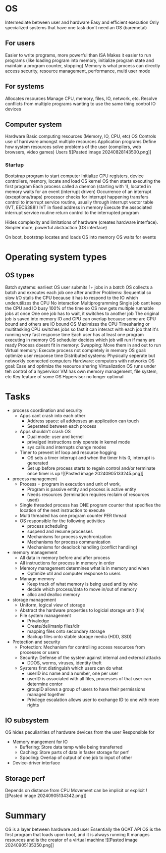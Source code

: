 # OS
Intermediate between user and hardware
	Easy and efficient execution 
Only specialized systems that have one task don't need an OS (baremetal)
## For users
Easier to write programs, more powerful than ISA
Makes it easier to run programs (like loading program into memory, initialize program state and maintain a program counter, stopping)
	Memory is what process can directly access
security, resource management, performance, multi user mode

## For systems
Allocates resources
	Manage CPU, memory, files, IO, network, etc.
	Resolve conflicts from multiple programs wanting to use the same thing
control IO devices
## Computer system
Hardware 
	Basic computing resources (Memory, IO, CPU, etc)
OS
	Controls use of hardware amongst multiple resources 
Application programs
	Define how system resources solve problems of the user (compilers, web browsers, video games)
Users
![[Pasted image 20240828143500.png]]
### Startup
Bootstrap program to start computer
	Initialize CPU registers, device controllers, memory, locate and load OS kernel
OS then starts executing the first program
	Each process called a daemon (starting with 1), located in memory
	waits for an event (interrupt driven)
Occurrence of an interrupt (exceptions/traps)
	processor checks for interrupt happening
	transfers control to interrupt service routine, usually through interrupt vector table (IVT, EECS388!)
		IVT in fixed address in memory
	Execute the associated interrupt service routine
	return control to the interrupted program	

Hides complexity and limitations of hardware (creates hardware interface). Simpler more, powerful abstraction (OS interface)

On boot, bootstrap locates and loads OS into memory
OS waits for events

# Operating system types
## OS types
Batch systems:
	earliest OS
	user submits 1+ jobs in a *batch*
	OS collects a batch and executes each job one after another
	Problems:
		Sequential so slow
		I/O stalls the CPU because it has to respond to the IO which underutilizes the CPU
		No interaction
Multiprogramming
	Single job cant keep the CPU and IO busy 100% of the time so OS now gets multiple runnable jobs at once
	One one job has to wait, it switches to another job
	The original job is saved into memory
	IO and CPU can overlap because some are CPU bound and others are IO bound
	OS Maximizes the CPU
Timesharing or multitasking
	CPU switches jobs so fast it can interact with each job that it's running
	very fast response time
	Each user has at least one program executing in memory
	OS scheduler decides which job will run if many are ready 
	Process doesnt fit in memory:
		Swapping: Move them in and out to run
		Virtual memory: Execute process not completely in memory
	OS goal: optimize user response time
Distributed systems:
	Physically seperate but networkly connected computers
	Hardware: computers with networks
	OS goal: Ease and optimize the resource sharing
Virtualization
	OS runs under teh control of a hypervisor 
	VM has own memory management, file system, etc
	Key feature of some OS
	Hypervisor no longer optional
# Tasks
- process coordination and security
	- Apps cant crash into each other
		- Address space: all addresses an application can touch
		- Seperated between each process
	- Apps shouldn't crash OS
		- Dual mode: user and kernel
		- privalged instructions only operate in kernel mode
		- sys calls and interrupts change modes
	- Timer to prevent inf loop and resource hogging
		- OS sets a timer interrupt and when the timer hits 0, interrupt is generated
		- Set up before process starts to regain control and/or terminate once timer is up
![[Pasted image 20240905133245.png]]
- process management
	- Process = program in execution and unit of work,
		- Program is passive entity and process is active entity
		- Needs resources (termination requires reclaim of resources used)
	- Single threaded process has ONE program counter that specifies the location of the next instruction to execute
	- Multi threaded has one program counter PER thread
	- OS responsible for the following activities
		- process scheduling
		- suspend and resume processes
		- Mechanisms for process synchronization
		- Mechanisms for process communication
		- Mechanisms for deadlock handling (conflict handling)
- memory management
	- All data in memory before and after process 
	- All instructions for process in memory in order 
	- Memory management determines what is in memory and when
		- Optimize util and computer response to users
	- Manage memory
		- Keep track of what memory is being used and by who
		- decide which process/data to move in/out of memory
		- alloc and dealloc memory 
- storage management
	- Uniform, logical view of storage
	- Abstract the hardware properties to logicial storage unit (file)
	- File system management 
		- Privaledge
		- Create/del/manip files/dir
		- mapping files onto secondary storage
		- Backup files onto stable storage media (HDD, SSD)
- Protection and security
	- Protection: Mechanism for controlling access resources from  processes or users 
	- Security: Defense of the system against internal and external attacks
		- DDOS, worms, viruses, identity theft
	- Systems first distinguish which users can do what
		- userID inc name and a number, one per user
		- userID is associated with all files, processes of that user can determine contor
		- groupID allows a group of users to have their permissions managed together
		- Privilege escalation allows user to exchange ID to one with more rights

## IO subsystem
OS hides peculiarities of hardware devices from the user
Responsible for 
- Memory mangement for IO
	- Buffering: Store data temp while being transferred
	- Caching: Store parts of data in faster storage for perf
	- Spooling: Overlap of output of one job to input of other
- Device-driver interface
## Storage perf
Depends on distance from CPU
Movement can be implicit or explicit
![[Pasted image 20240905134342.png]]

# Summary
OS is a layer between hardware and user
Essentially the GOAT API
OS is the first program that loads upon boot, and it is always running 
It manages resources and is the creator of a virtual machine
![[Pasted image 20240905135350.png]]